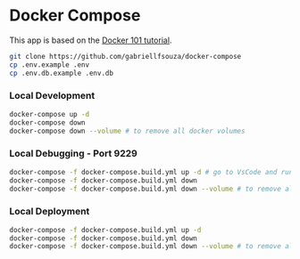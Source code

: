 # Docker Compose

This app is based on the [Docker 101 tutorial](https://www.docker.com/101-tutorial/).


```bash
git clone https://github.com/gabriellfsouza/docker-compose
cp .env.example .env
cp .env.db.example .env.db
```

### Local Development
```bash
docker-compose up -d
docker-compose down
docker-compose down --volume # to remove all docker volumes
```

### Local Debugging - Port 9229
```bash
docker-compose -f docker-compose.build.yml up -d # go to VsCode and run the Attach to Compose Debug Config
docker-compose -f docker-compose.build.yml down
docker-compose -f docker-compose.build.yml down --volume # to remove all docker volumes
```

### Local Deployment
```bash
docker-compose -f docker-compose.build.yml up -d
docker-compose -f docker-compose.build.yml down
docker-compose -f docker-compose.build.yml down --volume # to remove all docker volumes
```
